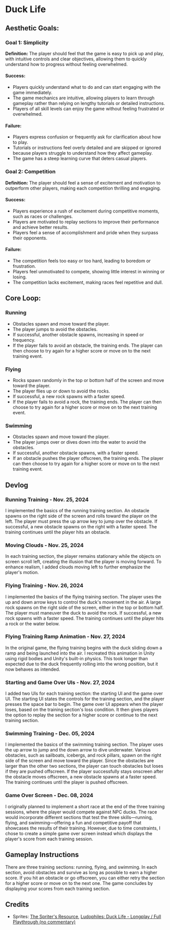 # Duck Life

## Aesthetic Goals:
### Goal 1: Simplicity
**Definition:** The player should feel that the game is easy to pick up and play, with intuitive controls and clear objectives, allowing them to quickly understand how to progress without feeling overwhelmed.

#### Success:
- Players quickly understand what to do and can start engaging with the game immediately.
- The game mechanics are intuitive, allowing players to learn through gameplay rather than relying on lengthy tutorials or detailed instructions.
- Players of all skill levels can enjoy the game without feeling frustrated or overwhelmed.

#### Failure:
- Players express confusion or frequently ask for clarification about how to play.
- Tutorials or instructions feel overly detailed and are skipped or ignored because players struggle to understand how they affect gameplay.
- The game has a steep learning curve that deters casual players.

### Goal 2: Competition
**Definition:** The player should feel a sense of excitement and motivation to outperform other players, making each competition thrilling and engaging.

#### Success:
- Players experience a rush of excitement during competitive moments, such as races or challenges.
- Players are motivated to replay sections to improve their performance and achieve better results.
- Players feel a sense of accomplishment and pride when they surpass their opponents.

#### Failure:
- The competition feels too easy or too hard, leading to boredom or frustration.
- Players feel unmotivated to compete, showing little interest in winning or losing.
- The competition lacks excitement, making races feel repetitive and dull.

## Core Loop:
### Running
- Obstacles spawn and move toward the player.
- The player jumps to avoid the obstacles.
- If successful, another obstacle spawns, increasing in speed or frequency.
- If the player fails to avoid an obstacle, the training ends. The player can then choose to try again for a higher score or move on to the next training event.

### Flying
- Rocks spawn randomly in the top or bottom half of the screen and move toward the player.
- The player flies up or down to avoid the rocks.
- If successful, a new rock spawns with a faster speed.
- If the player fails to avoid a rock, the training ends. The player can then choose to try again for a higher score or move on to the next training event.

### Swimming
- Obstacles spawn and move toward the player.
- The player jumps over or dives down into the water to avoid the obstacles.
- If successful, another obstacle spawns, with a faster speed.
- If an obstacle pushes the player offscreen, the training ends. The player can then choose to try again for a higher score or move on to the next training event.

## Devlog
### Running Training - Nov. 25, 2024
I implemented the basics of the running training section. An obstacle spawns on the right side of the screen and rolls toward the player on the left. The player must press the up arrow key to jump over the obstacle. If successful, a new obstacle spawns on the right with a faster speed. The training continues until the player hits an obstacle.

### Moving Clouds - Nov. 25, 2024
In each training section, the player remains stationary while the objects on screen scroll left, creating the illusion that the player is moving forward. To enhance realism, I added clouds moving left to further emphasize the player's motion.

### Flying Training - Nov. 26, 2024
I implemented the basics of the flying training section. The player uses the up and down arrow keys to control the duck's movement in the air. A large rock spawns on the right side of the screen, either in the top or bottom half. The player must maneuver the duck to avoid the rock. If successful, a new rock spawns with a faster speed. The training continues until the player hits a rock or the water below.

### Flying Training Ramp Animation - Nov. 27, 2024
In the original game, the flying training begins with the duck sliding down a ramp and being launched into the air. I recreated this animation in Unity using rigid bodies and Unity's built-in physics. This took longer than expected due to the duck frequently rolling into the wrong position, but it now behaves as intended.

### Starting and Game Over UIs - Nov. 27, 2024
I added two UIs for each training section: the starting UI and the game over UI. The starting UI states the controls for the training section, and the player presses the space bar to begin. The game over UI appears when the player loses, based on the training section's loss condition. It then gives players the option to replay the section for a higher score or continue to the next training section.

### Swimming Training - Dec. 05, 2024
I implemented the basics of the swimming training section. The player uses the up arrow to jump and the down arrow to dive underwater. Various obstacles, such as sailboats, icebergs, and rock pillars, spawn on the right side of the screen and move toward the player. Since the obstacles are larger than the other two sections, the player can touch obstacles but loses if they are pushed offscreen. If the player successfully stays onscreen after the obstacle moves offscreen, a new obstacle spawns at a faster speed. The training continues until the player is pushed offscreen.

### Game Over Screen - Dec. 08, 2024
I originally planned to implement a short race at the end of the three training sessions, where the player would compete against NPC ducks. The race would incorporate different sections that test the three skills—running, flying, and swimming—offering a fun and competitive payoff that showcases the results of their training. However, due to time constraints, I chose to create a simple game over screen instead which displays the player's score from each training session.

## Gameplay Instructions
There are three training sections: running, flying, and swimming. In each section, avoid obstacles and survive as long as possible to earn a higher score. If you hit an obstacle or go offscreen, you can either retry the section for a higher score or move on to the next one. The game concludes by displaying your scores from each training section.

## Credits
- Sprites: [The Spriter's Resource](https://www.spriters-resource.com/fullview/213845/), [Ludophiles: Duck Life - Longplay / Full Playthrough (no commentary)](https://www.youtube.com/watch?v=9YZx2a2B8yY&t=1522s)

